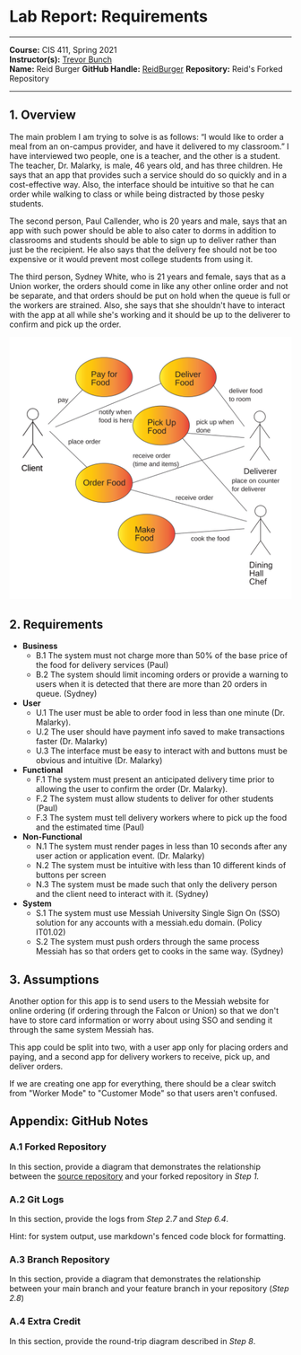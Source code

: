 # Lab Report: Requirements
___
**Course:** CIS 411, Spring 2021  
**Instructor(s):** [Trevor Bunch](https://github.com/trevordbunch)  
**Name:** Reid Burger
**GitHub Handle:** [ReidBurger](https://github.com/ReidBurger)
**Repository:** Reid's Forked Repository  
___

## 1. Overview
The main problem I am trying to solve is as follows: “I would like to order a meal from an on-campus provider, and have it delivered to my classroom.” I have interviewed two people, one is a teacher, and the other is a student. The teacher, Dr. Malarky, is male, 46 years old, and has three children. He says that an app that provides such a service should do so quickly and in a cost-effective way. Also, the interface should be intuitive so that he can order while walking to class or while being distracted by those pesky students. 

The second person, Paul Callender, who is 20 years and male, says that an app with such power should be able to also cater to dorms in addition to classrooms and students should be able to sign up to deliver rather than just be the recipient. He also says that the delivery fee should not be too expensive or it would prevent most college students from using it.

The third person, Sydney White, who is 21 years and female, says that as a Union worker, the orders should come in like any other online order and not be separate, and that orders should be put on hold when the queue is full or the workers are strained. Also, she says that she shouldn't have to interact with the app at all while she's working and it should be up to the deliverer to confirm and pick up the order.

![Use Case Diagram](/assets/Lab0_UseCases.svg)

## 2. Requirements
- **Business**
  - B.1 The system must not charge more than 50% of the base price of the food for delivery services (Paul)
  - B.2 The system should limit incoming orders or provide a warning to users when it is detected that there are more than 20 orders in queue. (Sydney)
- **User**
  - U.1 The user must be able to order food in less than one minute (Dr. Malarky).
  - U.2 The user should have payment info saved to make transactions faster (Dr. Malarky)
  - U.3 The interface must be easy to interact with and buttons must be obvious and intuitive (Dr. Malarky)
- **Functional**
  - F.1 The system must present an anticipated delivery time prior to allowing the user to confirm the order (Dr. Malarky).
  - F.2 The system must allow students to deliver for other students (Paul)
  - F.3 The system must tell delivery workers where to pick up the food and the estimated time (Paul)
- **Non-Functional**
  - N.1 The system must render pages in less than 10 seconds after any user action or application event. (Dr. Malarky)
  - N.2 The system must be intuitive with less than 10 different kinds of buttons per screen
  - N.3 The system must be made such that only the delivery person and the client need to interact with it. (Sydney)
- **System**
  - S.1 The system must use Messiah University Single Sign On (SSO) solution for any accounts with a messiah.edu domain. (Policy IT01.02)
  - S.2 The system must push orders through the same process Messiah has so that orders get to cooks in the same way. (Sydney)

## 3. Assumptions
Another option for this app is to send users to the Messiah website for online ordering (if ordering through the Falcon or Union) so that we don't have to store card information or worry about using SSO and sending it through the same system Messiah has. 

This app could be split into two, with a user app only for placing orders and paying, and a second app for delivery workers to receive, pick up, and deliver orders.

If we are creating one app for everything, there should be a clear switch from "Worker Mode" to "Customer Mode" so that users aren't confused. 

## Appendix: GitHub Notes

### A.1 Forked Repository
In this section, provide a diagram that demonstrates the relationship between the [source repository](https://github.com/trevordbunch/cis411_lab0_req) and your forked repository in *Step 1.*  

### A.2 Git Logs
In this section, provide the logs from *Step 2.7* and *Step 6.4*.

Hint: for system output, use markdown's fenced code block for formatting.

### A.3 Branch Repository
In this section, provide a diagram that demonstrates the relationship between your main branch and your feature branch in your repository (*Step 2.8*)

### A.4 Extra Credit
In this section, provide the round-trip diagram described in *Step 8*.